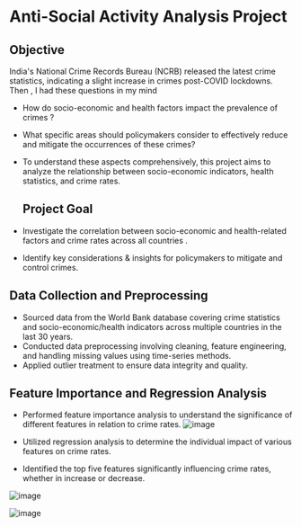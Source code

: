 # Anti-Social Activity Analysis Project

## Objective
India's National Crime Records Bureau (NCRB) released the latest crime statistics, indicating a slight increase in crimes post-COVID lockdowns. 
Then , I had these questions in my mind

- How do socio-economic and health factors impact the prevalence of crimes ?
- What specific areas should policymakers consider to effectively reduce and mitigate the occurrences of these crimes?
- To understand these aspects comprehensively, this project aims to analyze the relationship between socio-economic indicators, health statistics, and crime rates.

  ## Project Goal
- Investigate the correlation between socio-economic and health-related factors and crime rates across all countries .
- Identify key considerations & insights for policymakers to mitigate and control crimes.


## Data Collection and Preprocessing
- Sourced data from the World Bank database covering crime statistics and socio-economic/health indicators across multiple countries in the last 30 years.
- Conducted data preprocessing involving cleaning, feature engineering, and handling missing values using time-series methods.
- Applied outlier treatment to ensure data integrity and quality.

## Feature Importance and Regression Analysis
- Performed feature importance analysis to understand the significance of different features in relation to crime rates.
  ![image](https://github.com/harshith20/Anti-social-activity-rate/assets/73159496/b656bf86-4c8e-494e-acd2-61049e76ce31)

- Utilized regression analysis to determine the individual impact of various features on crime rates.
- Identified the top five features significantly influencing crime rates, whether in increase or decrease.

  

![image](https://github.com/harshith20/Anti-social-activity-rate/assets/73159496/238a246f-d510-4a5b-8ac6-f351f884d1c9)

![image](https://github.com/harshith20/Anti-social-activity-rate/assets/73159496/3fdfda1c-6f60-46ea-acb8-5a3fb710b83f)






